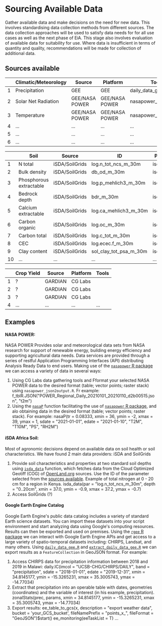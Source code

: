 # Sourcing Available Data

Gather available data and make decisions on the need for new data. This involves standardising data collection methods from different sources. The data collection approaches will be used to satisfy data needs for for all use cases as well as the next phase of EiA. This stage also involves evaluation of available  data for suitability for use. Where data is insufficient in terms of quantity and quality, recommendations will be made for collection of additional data.

## Sources available

|   | **Climatic/Meteorology**          | Source             | Platform               | Tools                 |
|---|-----------------------------------|--------------------|------------------------|-----------------------|
| 1 | Precipitation                     | GEE                | GEE                    | daily_data_gee.R      |
| 2 | Solar Net Radiation               | GEE/NASA POWER     | GEE/NASA POWER         | nasapower_download.R  |
| 3 | Temperature                       | GEE/NASA POWER     | GEE/NASA POWER         | nasapower_download.R  |
| 4 | ...                               | ...                | ...                    | ...                   |
| 5 | ...                               | ...                | ...                    | ...                   |
| 6 | ...                               | ...                | ...                    | ...                   |

|    | **Soil**                          | Source             | ID                     | Platform/Tools        |
|----|-----------------------------------|--------------------|------------------------|-----------------------|
| 1  | N total                           | iSDA/SoilGrids     | log.n_tot_ncs_m_30m    | isda_download.R       |
| 2  | Bulk density                      | iSDA/SoilGrids     | db_od_m_30m            | isda_download.R       |
| 3  | Phosphorous extractable           | iSDA/SoilGrids     | log.p_mehlich3_m_30m   | isda_download.R       |
| 4  | Bedrock depth                     | iSDA/SoilGrids     | bdr_m_30m              | isda_download.R       |
| 5  | Calcium extractable               | iSDA/SoilGrids     | log.ca_mehlich3_m_30m  | isda_download.R       |
| 6  | Carbon organic                    | iSDA/SoilGrids     | log.oc_m_30m           | isda_download.R       |
| 7  | Carbon total                      | iSDA/SoilGrids     | log.c_tot_m_30m        | isda_download.R       |
| 8  | CEC                               | iSDA/SoilGrids     | log.ecec.f_m_30m       | isda_download.R       |
| 9  | Clay content                      | iSDA/SoilGrids     | sol_clay_tot_psa_m_30m | isda_download.R       |
| 10 | ...                               | ...                | ...                    | ...                   |

|   | **Crop Yield**                    | Source             | Platform               | Tools                 |
|---|-----------------------------------|--------------------|------------------------|-----------------------|
| 1 |  ?                                | GARDIAN            | CG Labs                |                       |
| 2 |  ?                                | GARDIAN            | CG Labs                |                       |
| 3 |  ?                                | GARDIAN            | CG Labs                |                       |
| 4 | ...                               | ...                | ...                    | ...                   |

## Examples
#### NASA POWER:
NASA POWER Provides solar and meteorological data sets from NASA research for support of renewable energy, building energy efficiency and supporting agricultural data needs. Data services are provided through a series of restful Application Programming Interfaces (API) distributing Analysis Ready Data to end users. Making use of the [``nasapower`` R package](https://github.com/ropensci/nasapower) we can access a variety of data in several ways:
1. Using CG Labs data gathering tools and Fformat your selected NASA POWER data to the desired format (table; vector points; raster stack) using ``nasapower_json2output.R``. Fr example:
    f_tblR.JSON("POWER_Regional_Daily_20210101_20210110_d2b00515.json", "t2m")
2. Using the [``nasaP``](https://github.com/EiA2030/source_data/blob/main/R/nasapower_download.R) function facilitating the use of [``nasapower`` R package](https://cran.r-project.org/web/packages/nasapower/), and alo obtaining data in the desired format (table; vector points; raster stack). For example:
    nasaP(tr = 0.08333, xmin = 36, ymin = -2, xmax = 39, ymax = 1, sdate = "2021-01-01", edate = "2021-01-10", "T2M", "T10M", "PS", "RH2M")

#### iSDA Africa Soil:
Most of agronomic decisions depend on available data on soil health or soil characteristics. We have found 2 main data providers: iSDA and SoilGrids
1. Provide soil characteristics and properties at two standard soil depths using [``isda_data``](https://github.com/EiA2030/source_data/blob/main/R/isda_download.R) function, which fetches data from the Cloud Optimized Geotiff (COG) of [OpenLand.org](https://openlandmap.org/) sources. Use the ID of the parameter selected from the [sources available](#Sources-available). Example of total nitrogen at 0 - 20 cm for a region in Kenya.
    isda_data(par = "log.n_tot_ncs_m_30m", depth = "0..20cm", xmin = 37.0, ymin = -0.9, xmax = 37.2, ymax = -0.7)
2. Access SoilGrids (?)
    
#### Google Earth Engine Catalog
Google Earth Engine's public data catalog includes a variety of standard Earth science datasets. You can import these datasets into your script environment and start analyzing data using Google's computing resources. Results can then be exported and used on premises. Using the [``rgee`` R package](https://r-spatial.github.io/rgee/index.html) we can interact with Google Earth Engine APIs and get access to a large variety of spatio-temporal datasets including: CHIRPS, Landsat, and many others.
Using [``daily_data_gee.R``](https://github.com/EiA2030/source_data/blob/main/R/daily_data_gee.R) and [``extract_daily_data_gee.R``](https://github.com/EiA2030/source_data/blob/main/R/extract_daily_data_gee.R) we can export results as a ``FeatureCollection`` in GeoJSON format. For example:
1. Access CHIRPS data for precipitation information between 2018 and 2019 in Malawi:
    daily.IC(imcol = "UCSB-CHG/CHIRPS/DAILY", band = "precipitation", sdate = "2018-01-01", edate = "2019-12-31", xmin = 34.8145177, ymin = -15.3265231, xmax = 35.3005743, ymax = -14.77034)
2. Extract that precipitation into an operable table with dates, geometries (coordinates) and the variable of interest (in his example, precipitation).
    zonalStats(prec, params, xmin = 34.8145177, ymin = -15.3265231, xmax = 35.3005743, ymax = -14.77034)
3. Export results:
    ee_table_to_gcs(x, description = "export weather data", bucket = 'your_GCS_bucket', fileNamePrefix = "points_x_", fileFormat = "GeoJSON")$start()
    ee_monitoring(eeTaskList = T)
...
